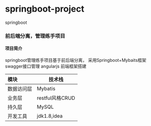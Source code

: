 # springboot-project
springboot
### 前后端分离，管理练手项目

#### 项目简介

springboot管理练手项目基于前后端分离，
采用Springboot+Mybaits框架
swagger接口管理
angularjs 前端框架搭建

| 模块       | **技术栈**                                                   |
| :--------- | ------------------------------------------------------------ |
| 数据访问层 | Mybatis             |
| 业务层     | restful风格CRUD |
| 持久层     | MySQL                   |
|开发工具    |jdk1.8,idea|
